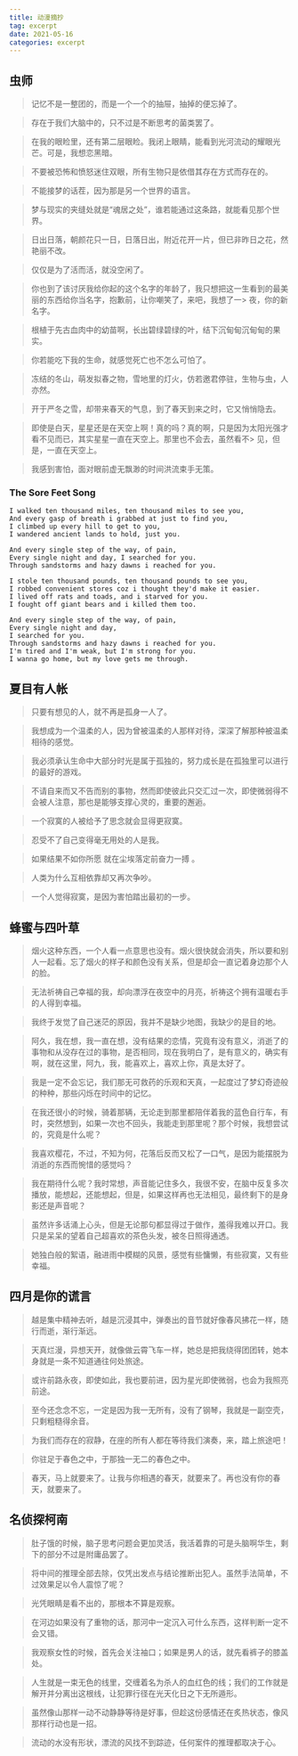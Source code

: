 ```yaml
---
title: 动漫摘抄
tag: excerpt
date: 2021-05-16
categories: excerpt
---
```


## 虫师

> 记忆不是一整团的，而是一个一个的抽屉，抽掉的便忘掉了。

> 存在于我们大脑中的，只不过是不断思考的菌类罢了。

> 在我的眼睑里，还有第二层眼睑。我闭上眼睛，能看到光河流动的耀眼光芒。可是，我想恋黑暗。

> 不要被恐怖和愤怒迷住双眼，所有生物只是依借其存在方式而存在的。

> 不能接梦的话茬，因为那是另一个世界的语言。

> 梦与现实的夹缝处就是“魂居之处”，谁若能通过这条路，就能看见那个世界。

> 日出日落，朝颜花只一日，日落日出，附近花开一片，但已非昨日之花，然艳丽不改。

> 仅仅是为了活而活，就没空闲了。

> 你也到了该讨厌我给你起的这个名字的年龄了，我只想把这一生看到的最美丽的东西给你当名字，抱歉前，让你嘲笑了，来吧，我想了一> 夜，你的新名字。

> 根植于先古血肉中的幼苗啊，长出碧绿碧绿的叶，结下沉甸甸沉甸甸的果实。

> 你若能吃下我的生命，就感觉死亡也不怎么可怕了。

> 冻结的冬山，萌发拟春之物，雪地里的灯火，仿若邀君停驻，生物与虫，人亦然。

> 开于严冬之雪，却带来春天的气息，到了春天到来之时，它又悄悄隐去。

> 即使是白天，星星还是在天空上啊！真的吗？真的啊，只是因为太阳光强才看不见而已，其实星星一直在天空上。那里也不会去，虽然看不> 见，但是，一直在天空上。

> 我感到害怕，面对眼前虚无飘渺的时间洪流束手无策。

### The Sore Feet Song

```
I walked ten thousand miles, ten thousand miles to see you,
And every gasp of breath i grabbed at just to find you,
I climbed up every hill to get to you,
I wandered ancient lands to hold, just you.

And every single step of the way, of pain,
Every single night and day, I searched for you.
Through sandstorms and hazy dawns i reached for you.

I stole ten thousand pounds, ten thousand pounds to see you,
I robbed convenient stores coz i thought they'd make it easier.
I lived off rats and toads, and i starved for you.
I fought off giant bears and i killed them too.

And every single step of the way, of pain,
Every single night and day,
I searched for you.
Through sandstorms and hazy dawns i reached for you.
I'm tired and I'm weak, but I'm strong for you.
I wanna go home, but my love gets me through.
```

## 夏目有人帐

> 只要有想见的人，就不再是孤身一人了。

> 我想成为一个温柔的人，因为曾被温柔的人那样对待，深深了解那种被温柔相待的感觉。

> 我必须承认生命中大部分时光是属于孤独的，努力成长是在孤独里可以进行的最好的游戏。

> 不请自来而又不告而别的事物，然而即使彼此只交汇过一次，即使微弱得不会被人注意，那也是能够支撑心灵的，重要的邂逅。

> 一个寂寞的人被给予了思念就会显得更寂寞。

> 忍受不了自己变得毫无用处的人是我。

> 如果结果不如你所愿 就在尘埃落定前奋力一搏 。

> 人类为什么互相依靠却又再次争吵。

> 一个人觉得寂寞，是因为害怕踏出最初的一步。

## 蜂蜜与四叶草

> 烟火这种东西，一个人看一点意思也没有。烟火很快就会消失，所以要和别人一起看。忘了烟火的样子和颜色没有关系，但是却会一直记着身边那个人的脸。

> 无法祈祷自己幸福的我，却向漂浮在夜空中的月亮，祈祷这个拥有温暖右手的人得到幸福。

> 我终于发觉了自己迷茫的原因，我并不是缺少地图，我缺少的是目的地。

> 阿久，我在想，我一直在想，没有结果的恋情，究竟有没有意义，消逝了的事物和从没存在过的事物，是否相同，现在我明白了，是有意义的，确实有啊，就在这里，阿九，我，能喜欢上，喜欢上你，真是太好了。

> 我是一定不会忘记，我们那无可救药的乐观和天真，一起度过了梦幻奇迹般的种种，那些闪烁在时间中的记忆。

> 在我还很小的时候，骑着那辆，无论走到那里都陪伴着我的蓝色自行车，有时，突然想到，如果一次也不回头，我能走到那里呢？那个时候，我想尝试的，究竟是什么呢？

> 我喜欢樱花，不过，不知为何，花落后反而又松了一口气，是因为能摆脱为消逝的东西而惋惜的感觉吗？

> 我在期待什么呢？我时常想，声音能记住多久，我很不安，在脑中反复多次播放，能想起，还能想起，但是，如果这样再也无法相见，最终剩下的是身影还是声音呢？

> 虽然许多话涌上心头，但是无论那句都显得过于做作，羞得我难以开口。我只是呆呆的望着自己超喜欢的茶色头发，被冬日照得通透。

> 她独白般的絮语，融进雨中模糊的风景，感觉有些慵懒，有些寂寞，又有些幸福。

## 四月是你的谎言

> 越是集中精神去听，越是沉浸其中，弹奏出的音节就好像春风拂花一样，随行而逝，渐行渐远。

> 天真烂漫，异想天开，就像做云霄飞车一样，她总是把我绕得团团转，她本身就是一条不知道通往何处旅途。

> 或许前路永夜，即使如此，我也要前进，因为星光即使微弱，也会为我照亮前途。

> 至今还念念不忘，一定是因为我一无所有，没有了钢琴，我就是一副空壳，只剩粗糙得余音。

> 为我们而存在的寂静，在座的所有人都在等待我们演奏，来，踏上旅途吧！

> 你驻足于春色之中，于那独一无二的春色之中。

> 春天，马上就要来了。让我与你相遇的春天，就要来了。再也没有你的春天，就要来了。

## 名侦探柯南

> 肚子饿的时候，脑子思考问题会更加灵活，我活着靠的可是头脑啊华生，剩下的部分不过是附庸品罢了。

> 将中间的推理全部去除，仅凭出发点与结论推断出犯人。虽然手法简单，不过效果足以令人震惊了呢？

> 光凭眼睛是看不出的，那根本不算是观察。

> 在河边如果没有了重物的话，那河中一定沉入可什么东西，这样判断一定不会又错。

> 我观察女性的时候，首先会关注袖口；如果是男人的话，就先看裤子的膝盖处。

> 人生就是一束无色的线里，交缠着名为杀人的血红色的线；我们的工作就是解开并分离出这根线，让犯罪行径在光天化日之下无所遁形。

> 虽然像山那样一动不动静静等待是好事，但趁这份感情还在炙热状态，像风那样行动也是一招。

> 流动的水没有形状，漂流的风找不到踪迹，任何案件的推理都取决于心。

